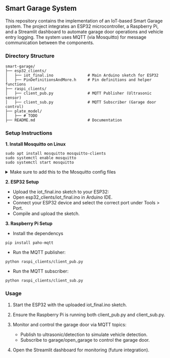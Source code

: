 ## Smart Garage System

This repository contains the implementation of an IoT-based Smart Garage system. The project integrates an ESP32 microcontroller, a Raspberry Pi, and a Streamlit dashboard to automate garage door operations and vehicle entry logging. The system uses MQTT (via Mosquitto) for message communication between the components.

### Directory Structure

```
smart-garage/
├── esp32_clients/
│   ├── iot_final.ino               # Main Arduino sketch for ESP32
│   ├── PinDefinitionsAndMore.h     # Pin definitions and helper functions
├── raspi_clients/
│   ├── client_pub.py               # MQTT Publisher (Ultrasonic sensor)
│   ├── client_sub.py               # MQTT Subscriber (Garage door control)
├── plate_model/
│   ├── # TODO
├── README.md                       # Documentation
```

### Setup Instructions

**1. Install Mosquitto on Linux**

```
sudo apt install mosquitto mosquitto-clients
sudo systemctl enable mosquitto
sudo systemctl start mosquitto
```

<details>
<summary>Make sure to add this to the Mosquitto config files</summary>

```
listener 1883
allow_anonymous true
```

</details>


**2. ESP32 Setup**
- Upload the iot_final.ino sketch to your ESP32:
- Open esp32_clients/iot_final.ino in Arduino IDE.
- Connect your ESP32 device and select the correct port under Tools > Port.
- Compile and upload the sketch.

**3. Raspberry Pi Setup**
- Install the dependencys
```
pip install paho-mqtt
```

- Run the MQTT publisher:
```
python raspi_clients/client_pub.py
```
- Run the MQTT subscriber:
```
python raspi_clients/client_sub.py
```

### Usage

1. Start the ESP32 with the uploaded iot_final.ino sketch.

2. Ensure the Raspberry Pi is running both client_pub.py and client_sub.py.

3. Monitor and control the garage door via MQTT topics:

    - Publish to ultrasonic/detection to simulate vehicle detection.
    - Subscribe to garage/open_garage to control the garage door.

4. Open the Streamlit dashboard for monitoring (future integration).